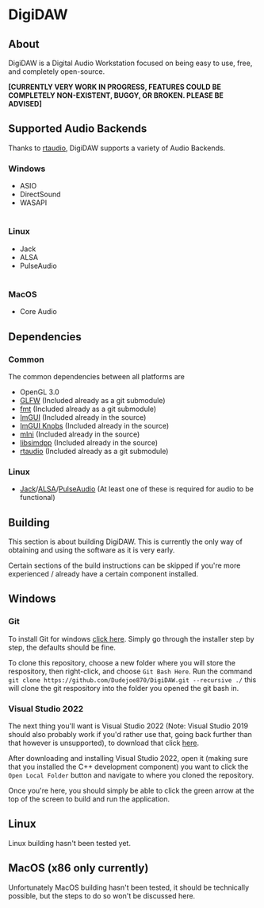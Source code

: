 
# DigiDAW

## About

DigiDAW is a Digital Audio Workstation focused on being easy to use, free, and completely open-source.

**[CURRENTLY VERY WORK IN PROGRESS, FEATURES COULD BE COMPLETELY NON-EXISTENT, BUGGY, OR BROKEN. PLEASE BE ADVISED]**

## Supported Audio Backends

Thanks to [rtaudio](https://github.com/thestk/rtaudio), DigiDAW supports a variety of Audio Backends.

### Windows

- ASIO
- DirectSound
- WASAPI

#

### Linux

- Jack
- ALSA
- PulseAudio

#

### MacOS

- Core Audio

## Dependencies

### Common

The common dependencies between all platforms are
- OpenGL 3.0
- [GLFW](https://www.glfw.org) (Included already as a git submodule)
- [fmt](https://github.com/fmtlib/fmt) (Included already as a git submodule)
- [ImGUI](https://github.com/ocornut/imgui) (Included already in the source) 
- [ImGUI Knobs](https://github.com/altschuler/imgui-knobs) (Included already in the source)
- [mIni](https://github.com/pulzed/mINI) (Included already in the source)
- [libsimdpp](https://github.com/p12tic/libsimdpp) (Included already in the source)
- [rtaudio](https://github.com/thestk/rtaudio) (Included already as a git submodule)

### Linux

- [Jack](https://jackaudio.org)/[ALSA](https://www.alsa-project.org/wiki/Main_Page)/[PulseAudio](https://www.freedesktop.org/wiki/Software/PulseAudio/) (At least one of these is required for audio to be functional)

## Building

This section is about building DigiDAW. This is currently the only way of obtaining and using the software as it is very early.

Certain sections of the build instructions can be skipped if you're more experienced / already have a certain component installed.

## Windows

### Git

To install Git for windows [click here](https://git-scm.com/download/win).
Simply go through the installer step by step, the defaults should be fine.

To clone this repository, choose a new folder where you will store the respository, then right-click, and choose ``Git Bash Here``.
Run the command ```git clone https://github.com/Dudejoe870/DigiDAW.git --recursive ./```
this will clone the git respository into the folder you opened the git bash in.

### Visual Studio 2022

The next thing you'll want is Visual Studio 2022 (Note: Visual Studio 2019 should also probably work if you'd rather use that, going back further than that however is unsupported), 
to download that click [here](https://visualstudio.microsoft.com/downloads/).

After downloading and installing Visual Studio 2022, open it (making sure that you installed the C++ development component)
you want to click the ``Open Local Folder`` button and navigate to where you cloned the repository.

Once you're here, you should simply be able to click the green arrow at the top of the screen to build and run the application.

## Linux

Linux building hasn't been tested yet.

## MacOS (x86 only currently)

Unfortunately MacOS building hasn't been tested, it should be technically possible,
but the steps to do so won't be discussed here.

